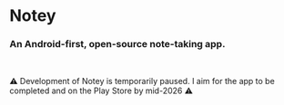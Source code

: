 # Notey

### An Android-first, open-source note-taking app.

<br>

⚠️ Development of Notey is temporarily paused. I aim for the app to be completed and on the Play Store by mid-2026 ⚠️

